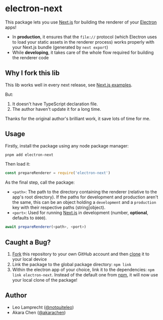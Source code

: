 # electron-next

This package lets you use [Next.js](https://github.com/zeit/next.js) for building the renderer of your [Electron](https://electron.atom.io) apps!

- In **production**, it ensures that the `file://` protocol (which Electron uses to load your static assets in the renderer process) works properly with your Next.js bundle (generated by `next export`)
- While **developing**, it takes care of the whole flow required for building the renderer code


## Why I fork this lib

This lib works well in every next release, see [Next.js examples](https://github.com/vercel/next.js/tree/canary/examples/with-electron-typescript).

But:

1. It doesn't have TypeScript declaration file.
2. The author haven't update it for a long time.

Thanks for the original author's brilliant work, it save lots of time for me.

## Usage

Firstly, install the package using any node package manager:

```bash
pnpm add electron-next
```

Then load it:

```js
const prepareRenderer = require('electron-next')
```

As the final step, call the package:

- `<path>`: The path to the directory containing the renderer (relative to the app's root directory). If the paths for development and production aren't the same, this can be an object holding a `development` and a `production` key with their respective paths (string|object).
- `<port>`: Used for running [Next.js](https://github.com/zeit/next.js) in development (number, **optional**, defaults to `8000`).

```js
await prepareRenderer(<path>, <port>)
```

## Caught a Bug?

1. [Fork](https://help.github.com/articles/fork-a-repo/) this repository to your own GitHub account and then [clone](https://help.github.com/articles/cloning-a-repository/) it to your local device
2. Link the package to the global package directory: `npm link`
3. Within the electron app of your choice, link it to the dependencies: `npm link electron-next`. Instead of the default one from [npm](https://www.npmjs.com), it will now use your local clone of the package!

## Author

- Leo Lamprecht ([@notquiteleo](https://twitter.com/notquiteleo))
- Akara Chen ([@akarachen](https://twitter.com/object_nullll))
